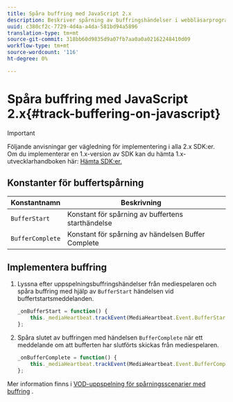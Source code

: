 ```yaml
---
title: Spåra buffring med JavaScript 2.x
description: Beskriver spårning av buffringshändelser i webbläsarprogram (JS).
uuid: c380cf2c-7729-4d4a-a4da-581bd94a5896
translation-type: tm+mt
source-git-commit: 318bb60d9835d9a07fb7aa0a0a02162248410d09
workflow-type: tm+mt
source-wordcount: '116'
ht-degree: 0%

---
```



# Spåra buffring med JavaScript 2.x{#track-buffering-on-javascript}

>[!IMPORTANT]
>
>Följande anvisningar ger vägledning för implementering i alla 2.x SDK:er. Om du implementerar en 1.x-version av SDK kan du hämta 1.x-utvecklarhandboken här: [Hämta SDK:er.](/help/sdk-implement/download-sdks.md)

## Konstanter för buffertspårning

| Konstantnamn | Beskrivning     |
|---|---|
| `BufferStart` | Konstant för spårning av buffertens starthändelse |
| `BufferComplete` | Konstant för spårning av händelsen Buffer Complete |

## Implementera buffring

1. Lyssna efter uppspelningsbuffringshändelser från mediespelaren och spåra buffring med hjälp av `BufferStart` händelsen vid buffertstartsmeddelanden.

   ```js
   _onBufferStart = function() {
       this._mediaHeartbeat.trackEvent(MediaHeartbeat.Event.BufferStart);
   };
   ```

1. Spåra slutet av buffringen med händelsen `BufferComplete` när ett meddelande om att bufferten har slutförts skickas från mediespelaren.

   ```js
   _onBufferComplete = function() {
       this._mediaHeartbeat.trackEvent(MediaHeartbeat.Event.BufferComplete);
   };
   ```

Mer information finns i [VOD-uppspelning för spårningsscenarier med buffring](/help/sdk-implement/tracking-scenarios/vod-buffering.md) .
